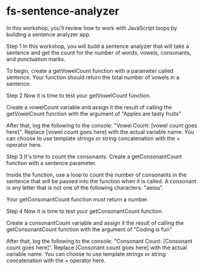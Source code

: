 # fs-sentence-analyzer

In this workshop, you'll review how to work with JavaScript loops by building a sentence analyzer app.

Step 1
In this workshop, you will build a sentence analyzer that will take a sentence and get the count for the number of words, vowels, consonants, and punctuation marks.

To begin, create a getVowelCount function with a parameter called sentence. Your function should return the total number of vowels in a sentence.

Step 2
Now it is time to test your getVowelCount function.

Create a vowelCount variable and assign it the result of calling the getVowelCount function with the argument of "Apples are tasty fruits"

After that, log the following to the console: "Vowel Count: [vowel count goes here]". Replace  [vowel count goes here] with the actual variable name. You can choose to use template strings or string concatenation with the + operator here.

Step 3
It's time to count the consonants. Create a getConsonantCount function with a sentence parameter.

Inside the function, use a loop to count the number of consonants in the sentence that will be passed into the function when it is called. A consonant is any letter that is not one of the following characters: "aeiou".

Your getConsonantCount function must return a number.

Step 4
Now it is time to test your getConsonantCount function.

Create a consonantCount variable and assign it the result of calling the getConsonantCount function with the argument of "Coding is fun"

After that, log the following to the console: "Consonant Count: [Consonant count goes here]". Replace  [Consonant count goes here] with the actual variable name. You can choose to use template strings or string concatenation with the + operator here.